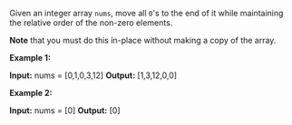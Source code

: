 Given an integer array  `nums`, move all  `0`'s to the end of it while maintaining the relative order of the non-zero elements.

**Note**  that you must do this in-place without making a copy of the array.

**Example 1:**

**Input:** nums = [0,1,0,3,12]
**Output:** [1,3,12,0,0]

**Example 2:**

**Input:** nums = [0]
**Output:** [0]
